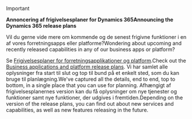 > [!IMPORTANT]
> <span data-ttu-id="55712-101">**Annoncering af frigivelsesplaner for Dynamics 365**</span><span class="sxs-lookup"><span data-stu-id="55712-101">**Announcing the Dynamics 365 release plans**</span></span>
>
> <span data-ttu-id="55712-102">Vil du gerne vide mere om kommende og de senest frigivne funktioner i en af vores forretningsapps eller platforme?</span><span class="sxs-lookup"><span data-stu-id="55712-102">Wondering about upcoming and recently released capabilities in any of our business apps or platform?</span></span> 
> 
> <span data-ttu-id="55712-103">Se [Frigivelsesplaner for forretningsapplikationer og platform](https://go.microsoft.com/fwlink/?linkid=2010158).</span><span class="sxs-lookup"><span data-stu-id="55712-103">Check out the [Business applications and platform release plans](https://go.microsoft.com/fwlink/?linkid=2010158).</span></span> <span data-ttu-id="55712-104">Vi har samlet alle oplysninger fra start til slut og top til bund på et enkelt sted, som du kan bruge til planlægning.</span><span class="sxs-lookup"><span data-stu-id="55712-104">We've captured all the details, end to end, top to bottom, in a single place that you can use for planning.</span></span> <span data-ttu-id="55712-105">Afhængigt af frigivelsesplanernes version kan du få oplysninger om nye tjenester og funktioner samt nye funktioner, der udgives i fremtiden.</span><span class="sxs-lookup"><span data-stu-id="55712-105">Depending on the version of the release plans, you can find out about new services and capabilities, as well as new features releasing in the future.</span></span>
